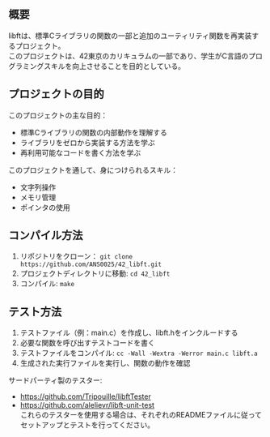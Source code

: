 ## 概要
libftは、標準Cライブラリの関数の一部と追加のユーティリティ関数を再実装するプロジェクト。  
このプロジェクトは、42東京のカリキュラムの一部であり、学生がC言語のプログラミングスキルを向上させることを目的としている。

## プロジェクトの目的
このプロジェクトの主な目的：
- 標準Cライブラリの関数の内部動作を理解する
- ライブラリをゼロから実装する方法を学ぶ
- 再利用可能なコードを書く方法を学ぶ

このプロジェクトを通して、身につけられるスキル：
- 文字列操作
- メモリ管理
- ポインタの使用

## コンパイル方法
1. リポジトリをクローン： ```git clone https://github.com/ANS0025/42_libft.git```
2. プロジェクトディレクトリに移動: ```cd 42_libft```
3. コンパイル: ```make```

## テスト方法
1. テストファイル（例：main.c）を作成し、libft.hをインクルードする
2. 必要な関数を呼び出すテストコードを書く
3. テストファイルをコンパイル: ```cc -Wall -Wextra -Werror main.c libft.a```
4. 生成された実行ファイルを実行し、関数の動作を確認

サードパーティ製のテスター:
- https://github.com/Tripouille/libftTester
- https://github.com/alelievr/libft-unit-test  
これらのテスターを使用する場合は、それぞれのREADMEファイルに従ってセットアップとテストを行ってください。

